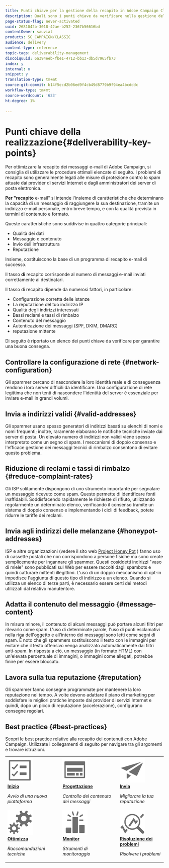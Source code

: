 ```yaml
---
title: Punti chiave per la gestione della recapito in Adobe Campaign Classic
description: Quali sono i punti chiave da verificare nella gestione della recapito in Adobe Campaign Classic?
page-status-flag: never-activated
uuid: 2681042b-3018-42ae-b252-2367b56616bd
contentOwner: sauviat
products: SG_CAMPAIGN/CLASSIC
audience: delivery
content-type: reference
topic-tags: deliverability-management
discoiquuid: 6a394eeb-fbe1-4712-bb13-db5d7965fb73
index: y
internal: n
snippet: y
translation-type: tm+mt
source-git-commit: b14f5ecd2b06ed9f4cb49d8779b9f94ea4bcdddc
workflow-type: tm+mt
source-wordcount: '623'
ht-degree: 1%

---
```



# Punti chiave della realizzazione{#deliverability-key-points}

Per ottimizzare la recapito dei messaggi e-mail di  Adobe Campaign, si consiglia di utilizzare le procedure ottimali elencate di seguito. I problemi di recapito sono generalmente legati alle misure di protezione contro lo spam attuate dai provider di servizi Internet e dagli amministratori dei server di posta elettronica.

**Per &quot;recapito** e-mail&quot; si intende l&#39;insieme di caratteristiche che determinano la capacità di un messaggio di raggiungere la sua destinazione, tramite un indirizzo e-mail personale, entro breve tempo, e con la qualità prevista in termini di contenuto e formato.

Queste caratteristiche sono suddivise in quattro categorie principali:
* Qualità dei dati
* Messaggio e contenuto
* Invio dell&#39;infrastruttura
* Reputazione

Insieme, costituiscono la base di un programma di recapito e-mail di successo.

Il tasso **di** recapito corrisponde al numero di messaggi e-mail inviati correttamente ai destinatari.

Il tasso di recapito dipende da numerosi fattori, in particolare:
* Configurazione corretta delle istanze
* La reputazione del tuo indirizzo IP
* Qualità degli indirizzi interessati
* Bassi reclami e tassi di rimbalzo
* Contenuto del messaggio
* Autenticazione dei messaggi (SPF, DKIM, DMARC)
* reputazione mittente

Di seguito è riportato un elenco dei punti chiave da verificare per garantire una buona consegna.

## Controllare la configurazione di rete {#network-configuration}

Gli spammer cercano di nascondere la loro identità reale e di conseguenza rendono i loro server difficili da identificare. Una configurazione di rete legittima che non tenti di nascondere l&#39;identità del server è essenziale per inviare e-mail in grandi volumi.

## Invia a indirizzi validi {#valid-addresses}

Gli spammer usano spesso generatori di indirizzi basati su elenchi di nomi e nomi frequenti; inoltre, raramente elaborano le notifiche tecniche inviate dai server di posta. Un elevato numero di indirizzi non validi viene spesso interpretato come un segno di spam. I meccanismi di doppio consenso e l&#39;efficace gestione dei messaggi tecnici di rimbalzo consentono di evitare questo problema.

## Riduzione di reclami e tassi di rimbalzo {#reduce-complaint-rates}

Gli ISP solitamente dispongono di uno strumento importante per segnalare un messaggio ricevuto come spam. Questo permette di identificare fonti inaffidabili. Soddisfacendo rapidamente le richieste di rifiuto, utilizzando regolarmente un determinato elenco, verificando il consenso tramite un sistema di doppio consenso e implementando i cicli di feedback, potete ridurre le tariffe dei reclami.

## Invia agli indirizzi delle melanzane {#honeypot-addresses}

ISP e altre organizzazioni (vedere il sito web [Project Honey Pot](https://www.projecthoneypot.org/) ) fanno uso di cassette postali che non corrispondono a persone fisiche ma sono create semplicemente per ingannare gli spammer. Questi cosiddetti indirizzi &quot;vaso di miele&quot; sono pubblicati sul Web per essere raccolti dagli spambots e quindi catturare mittenti illegittimi. L&#39;uso di un doppio meccanismo di opt-in impedisce l&#39;aggiunta di questo tipo di indirizzo a un elenco. Quando si utilizza un elenco di terze parti, è necessario essere certi dei metodi utilizzati dal relativo manutentore.

## Adatta il contenuto del messaggio {#message-content}

In misura minore, il contenuto di alcuni messaggi può portare alcuni filtri per rilevarlo come spam. L&#39;uso di determinate parole, l&#39;uso di punti esclamativi nella riga dell&#39;oggetto e all&#39;interno dei messaggi sono letti come segni di spam. È noto che gli spammers sostituiscono il testo con le immagini per evitare che il testo offensivo venga analizzato automaticamente dai filtri anti-spam. In risposta a ciò, un messaggio (in formato HTML) con un&#39;elevata percentuale di immagini, o immagini come allegati, potrebbe finire per essere bloccato.

## Lavora sulla tua reputazione {#reputation}

Gli spammer fanno consegne programmate per mantenere la loro reputazione nel tempo. A volte devono adattare il piano di marketing per soddisfare le migliori pratiche imposte dai provider di servizi Internet e quindi, dopo un picco di reputazione (accelerazione), configurano consegne regolari.

## Best practice {#best-practices}

Scopri le best practice relative alla recapito dei contenuti con  Adobe Campaign. Utilizzate i collegamenti di seguito per navigare tra gli argomenti e trovare istruzioni.

<table>
<tr>
  <td>
    <a href="starting-new-platform.md">
      <img alt="Inizio" src="assets/do-not-localize/start.svg"/>
    </a>
    <div>
      <a href="starting-new-platform.md">
    <strong>Inizio</strong>
    </a>
    </div>
    <p>
    <em>Avvio di una nuova piattaforma</em>
    <p>
  </td>
   <td>
    <a href="control-message-content.md">
      <img alt="Progettazione" src="assets/do-not-localize/design.svg"/>
    </a>
    <div>
      <a href="control-message-content.md">
    <strong>Progettazione</strong>
    </a>
    </div>
    <p>
    <em>Controllo del contenuto dei messaggi</em>
    <p>
  </td>
  <td>
    <a href="improve-reputation.md">
      <img alt="Progettazione" src="assets/do-not-localize/check.svg"/>
    </a>
    <div>
      <a href="improve-reputation.md">
    <strong>Invia</strong>
    </a>
    </div>
    <p>
    <em>Migliorare la tua reputazione</em>
    <p>
  </td>
</tr>
<tr>
  <td>
    <a href="technical-recommendations.md">
      <img alt="Ottimizza" src="assets/do-not-localize/optimize.svg"/>
    </a>
    <div>
      <a href="technical-recommendations.md">
    <strong>Ottimizza</strong>
    </a>
    </div>
    <p>
    <em>Raccomandazioni tecniche</em>
    <p>
  </td>
   <td>
    <a href="monitoring-deliverability.md">
      <img alt="Controlla" src="assets/do-not-localize/monitor.svg"/>
    </a>
    <div>
      <a href="monitoring-deliverability.md">
    <strong>Monitor</strong>
    </a>
    </div>
    <p>
    <em>Strumenti di monitoraggio</em>
    <p>
  </td>
  <td>
    <a href="deliverability-faq.md">
      <img alt="Ottimizza" src="assets/do-not-localize/troubleshoot.svg"/>
    </a>
    <div>
      <a href="deliverability-faq.md">
    <strong>Risoluzione dei problemi</strong>
    </a>
    </div>
    <p>
    <em>Risolvere i problemi</em>
    <p>
  </td>
</tr>
</table>
